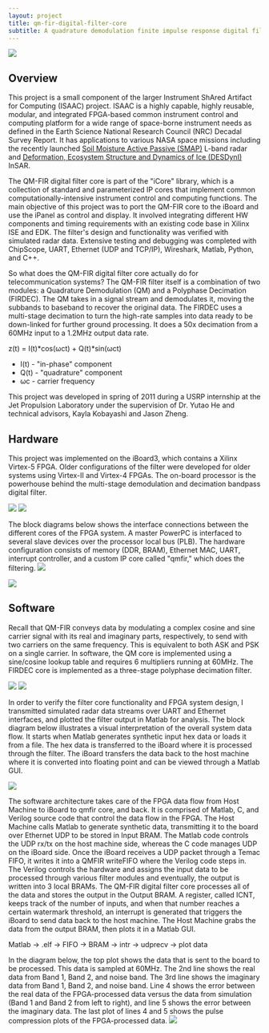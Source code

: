 ```yaml
---
layout: project
title: qm-fir-digital-filter-core
subtitle: A quadrature demodulation finite impulse response digital filter IP core.
---
```


<img src="http://niftyhedgehog.com/qm-fir-digital-filter-core/images/rover.jpg">

## Overview
This project is a small component of the larger Instrument ShAred Artifact for Computing (ISAAC) project. ISAAC is a highly capable, highly reusable, modular, and integrated FPGA-based common instrument control and computing platform for a wide range of space-borne instrument needs as defined in the Earth Science National Research Council (NRC) Decadal Survey Report. It has applications to various NASA space missions including the recently launched [Soil Moisture Active Passive (SMAP)](http://smap.jpl.nasa.gov/) L-band radar and [Deformation, Ecosystem Structure and Dynamics of Ice (DESDynI)](http://decadal.gsfc.nasa.gov/desdyni.html) InSAR.

The QM-FIR digital filter core is part of the "iCore" library, which is a collection of standard and parameterized IP cores that implement common computationally-intensive instrument control and computing functions. The main objective of this project was to port the QM-FIR core to the iBoard and use the iPanel as control and display. It involved integrating different HW components and timing requirements with an existing code base in Xilinx ISE and EDK. The filter's design and functionality was verified with simulated radar data. Extensive testing and debugging was completed with ChipScope, UART, Ethernet (UDP and TCP/IP), Wireshark, Matlab, Python, and C++.

So what does the QM-FIR digital filter core actually do for telecommunication systems? The QM-FIR filter itself is a combination of two modules: a Quadrature Demodulation (QM) and a Polyphase Decimation (FIRDEC). The QM takes in a signal stream and demodulates it, moving the subbands to baseband to recover the original data. The FIRDEC uses a multi-stage decimation to turn the high-rate samples into data ready to be down-linked for further ground processing. It does a 50x decimation from a 60MHz input to a 1.2MHz output data rate.

z(t) = I(t)*cos(ωct) + Q(t)*sin(ωct)

* I(t) - "in-phase" component
* Q(t) - "quadrature" component
* ωc - carrier frequency

This project was developed in spring of 2011 during a USRP internship at the Jet Propulsion Laboratory under the supervision of Dr. Yutao He and technical advisors, Kayla Kobayashi and Jason Zheng.


## Hardware
This project was implemented on the iBoard3, which contains a Xilinx Virtex-5 FPGA. Older configurations of the filter were developed for older systems using Virtex-II and Virtex-4 FPGAs. The on-board processor is the powerhouse behind the multi-stage demodulation and decimation bandpass digital filter.

<img src="http://niftyhedgehog.com/qm-fir-digital-filter-core/images/isaac_board.jpg">

<img src="http://niftyhedgehog.com/qm-fir-digital-filter-core/images/test_setup.jpg">

The block diagrams below shows the interface connections between the different cores of the FPGA system. A master PowerPC is interfaced to several slave devices over the processor local bus (PLB). The hardware configuration consists of memory (DDR, BRAM), Ethernet MAC, UART, interrupt controller, and a custom IP core called "qmfir," which does the filtering. 
<img src="http://niftyhedgehog.com/qm-fir-digital-filter-core/images/hw_config.jpg">

<img src="http://niftyhedgehog.com/qm-fir-digital-filter-core/images/fpga_data_flow.png">


## Software
Recall that QM-FIR conveys data by modulating a complex cosine and sine carrier signal with its real and imaginary parts, respectively, to send with two carriers on the same frequency. This is equivalent to both ASK and PSK on a single carrier. In software, the QM core is implemented using a sine/cosine lookup table and requires 6 multipliers running at 60MHz. The FIRDEC core is implemented as a three-stage polyphase decimation filter. 

<img src="http://niftyhedgehog.com/qm-fir-digital-filter-core/images/qm.png">

<img src="http://niftyhedgehog.com/qm-fir-digital-filter-core/images/multistage_dec.png">

In order to verify the filter core functionality and FPGA system design, I transmitted simulated radar data streams over UART and Ethernet interfaces, and plotted the filter output in Matlab for analysis. The block diagram below illustrates a visual interpretation of the overall system data flow. It starts when Matlab generates synthetic input hex data or loads it from a file. The hex data is transferred to the iBoard where it is processed through the filter. The iBoard transfers the data back to the host machine where it is converted into floating point and can be viewed through a Matlab GUI.

<img src="http://niftyhedgehog.com/qm-fir-digital-filter-core/images/system_data_flow.png">

The software architecture takes care of the FPGA data flow from Host Machine to iBoard to qmfir core, and back. It is comprised of Matlab, C, and Verilog source code that control the data flow in the FPGA. The Host Machine calls Matlab to generate synthetic data, transmitting it to the board over Ethernet UDP to be stored in Input BRAM. The Matlab code controls the UDP rx/tx on the host machine side, whereas the C code manages UDP on the iBoard side. Once the iBoard receives a UDP packet through a Temac FIFO, it writes it into a QMFIR writeFIFO where the Verilog code steps in. The Verilog controls the hardware and assigns the input data to be processed through various filter modules and eventually, the output is written into 3 local BRAMs. The QM-FIR digital filter core processes all of the data and stores the output in the Output BRAM. A register, called ICNT, keeps track of the number of inputs, and when that number reaches a certain watermark threshold, an interrupt is generated that triggers the iBoard to send data back to the host machine. The Host Machine grabs the data from the output BRAM, then plots it in a Matlab GUI.

Matlab → .elf → FIFO → BRAM → intr → udprecv → plot data

In the diagram below, the top plot shows the data that is sent to the board to be processed. This data is sampled at 60MHz. The 2nd line shows the real data from Band 1, Band 2, and noise band. The 3rd line shows the imaginary data from Band 1, Band 2, and noise band. Line 4 shows the error between the real data of the FPGA-processed data versus the data from simulation (Band 1 and Band 2 from left to right), and line 5 shows the error between the imaginary data. The last plot of lines 4 and 5 shows the pulse compression plots of the FPGA-processed data.
<img src="http://niftyhedgehog.com/qm-fir-digital-filter-core/images/udp_demo_GUI.png">

